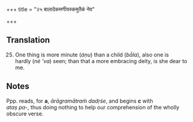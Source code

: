 +++
title = "२५ बालादेकमणीयस्कमुतैकं नेव"

+++
## Translation
25. One thing is more minute (*áṇu*) than a child (*bā́la*), also one is  
hardly (*né ’va*) seen; than that a more embracing deity, is she dear to  
me.

## Notes
Ppp. reads, for **a**, *ārāgramātraṁ dadṛśe*, and begins **c** with  
*ataṣ pa-*, thus doing nothing to help our comprehension of the wholly  
obscure verse.
